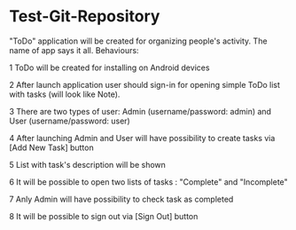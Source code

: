Test-Git-Repository
===================

"ToDo" application will be created for organizing people's activity. The name of app says it all. Behaviours:

1 ToDo will be created for installing on Android devices

2 After launch application user should sign-in for opening simple ToDo list with tasks (will look like Note).

3 There are two types of user: Admin (username/password: admin) and User (username/password: user)

4 After launching Admin and User will have possibility to create tasks via [Add New Task] button

5 List with task's description will be shown

6 It will be possible to open two lists of tasks : "Complete" and "Incomplete"

7 Anly Admin will have possibility to check task as completed 

8 It will be possible to sign out via [Sign Out] button
